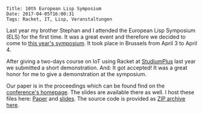     Title: 10th European Lisp Symposium
    Date: 2017-04-05T16:00:31
    Tags: Racket, IT, Lisp, Veranstaltungen 

Last year my brother Stephan and I attended the European Lisp
Symposium (ELS) for the first time. It was a great event and therefore
we decided to come to [this year's symposium](http://www.european-lisp-symposium.org/2017/index.html). It
took place in Brussels from April 3 to April 4.

After giving a two-days course on IoT using Racket
at [StudiumPlus](http://www.studiumplus.de) last year we submitted a
short demonstration. And: It got accepted! It was a great honor for me
to give a demonstration at the symposium. 

Our paper is in the proceedings which can be found find on
the
[conference's homepage](http://www.european-lisp-symposium.org/2017/index.html). The
slides are available there as well. I host these files
here: [Paper](/pub/els2017.pdf)
and [slides](/pub/els2017-slides.pdf). The source code is provided
as [ZIP archive here](/pub/els2017-src.zip).


